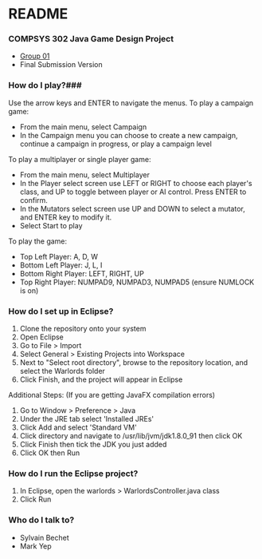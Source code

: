 # README #

### COMPSYS 302 Java Game Design Project ###
* [Group 01](https://www.youtube.com/watch?v=PfYnvDL0Qcw)
* Final Submission Version

### How do I play?###
Use the arrow keys and ENTER to navigate the menus.
To play a campaign game:

* From the main menu, select Campaign 
* In the Campaign menu you can choose to create a new campaign, continue a campaign in progress, or play a campaign level

To play a multiplayer or single player game:

* From the main menu, select Multiplayer 
* In the Player select screen use LEFT or RIGHT to choose each player's class, and UP to toggle between player or AI control. Press ENTER to confirm.
* In the Mutators select screen use UP and DOWN to select a mutator, and ENTER key to modify it.
* Select Start to play

To play the game:

* Top Left Player: A, D, W
* Bottom Left Player: J, L, I
* Bottom Right Player: LEFT, RIGHT, UP
* Top Right Player: NUMPAD9, NUMPAD3, NUMPAD5 (ensure NUMLOCK is on)

### How do I set up in Eclipse? ###
1. Clone the repository onto your system
2. Open Eclipse
3. Go to File > Import 
4. Select General > Existing Projects into Workspace
5. Next to "Select root directory", browse to the repository location, and select the Warlords folder 
6. Click Finish, and the project will appear in Eclipse

Additional Steps: (If you are getting JavaFX compilation errors)

1. Go to Window > Preference > Java
2. Under the JRE tab select 'Installed JREs'
3. Click Add and select 'Standard VM'
4. Click directory and navigate to /usr/lib/jvm/jdk1.8.0_91 then click OK
5. Click Finish then tick the JDK you just added
6. Click OK then Run

### How do I run the Eclipse project? ###
1. In Eclipse, open the warlords > WarlordsController.java class
2. Click Run

### Who do I talk to? ###
* Sylvain Bechet
* Mark Yep